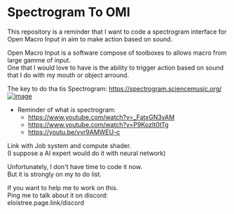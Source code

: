# Spectrogram To OMI  
This repository is a reminder that I want to code a spectrogram interface for Open Macro Input in aim to make action based on sound.  
   

Open Macro Input is a software compose of toolboxes to allows macro from large gamme of input.  
One that I would love to have is the ability to trigger action based on sound that I do with my mouth or object arround.  

The key to do tha tis Spectrogram: 
https://spectrogram.sciencemusic.org/  
 [![image](https://user-images.githubusercontent.com/20149493/170843827-7c2a6034-2e3a-4e88-8360-ae139c89efe1.png)](https://spectrogram.sciencemusic.org/  )
- Reminder of what is spectrogram:
  - https://www.youtube.com/watch?v=_FatxGN3vAM
  - https://www.youtube.com/watch?v=P9Kozlt0tTg
  - https://youtu.be/vvr9AMWEU-c 

Link with Job system and compute shader.  
(I suppose a AI expert would do it with neural network)   

Unfortunately, I don't have time to code it now.  
But it is strongly on my to do list.    

If you want to help me to work on this.   
Ping me to talk about it on discord:  
eloistree.page.link/discord  
